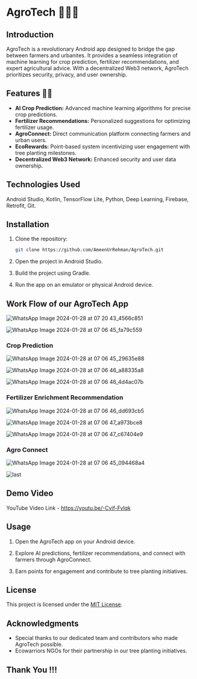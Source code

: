 # AgroTech 🌲🎄🌲

## Introduction

AgroTech is a revolutionary Android app designed to bridge the gap between farmers and urbanites. It provides a seamless integration of machine learning for crop prediction, fertilizer recommendations, and expert agricultural advice. With a decentralized Web3 network, AgroTech prioritizes security, privacy, and user ownership.

## Features 🚀🚀

- **AI Crop Prediction:** Advanced machine learning algorithms for precise crop predictions.
- **Fertilizer Recommendations:** Personalized suggestions for optimizing fertilizer usage.
- **AgroConnect:** Direct communication platform connecting farmers and urban users.
- **EcoRewards:** Point-based system incentivizing user engagement with tree planting milestones.
- **Decentralized Web3 Network:** Enhanced security and user data ownership.

## Technologies Used

Android Studio, Kotlin, TensorFlow Lite, Python, Deep Learning, Firebase, Retrofit, Git.

## Installation

1. Clone the repository:
   ```bash
   git clone https://github.com/AmeenUrRehman/AgroTech.git
   ```

2. Open the project in Android Studio.

3. Build the project using Gradle.

4. Run the app on an emulator or physical Android device.

## Work Flow of our AgroTech App

![WhatsApp Image 2024-01-28 at 07 20 43_4566c851](https://github.com/AmeenUrRehman/AgroTech/assets/83868776/32400f74-36fa-445c-b4ec-1c13c04daf0d)

![WhatsApp Image 2024-01-28 at 07 06 45_fa79c559](https://github.com/AmeenUrRehman/AgroTech/assets/83868776/733bba43-0a7a-4a15-b0ef-aa1d9c240986)

### Crop Prediction

![WhatsApp Image 2024-01-28 at 07 06 45_29635e88](https://github.com/AmeenUrRehman/AgroTech/assets/83868776/d4de4772-9959-4ce8-9fd2-8d77ac8c7efb)

![WhatsApp Image 2024-01-28 at 07 06 46_a88335a8](https://github.com/AmeenUrRehman/AgroTech/assets/83868776/06676ffe-62c7-487d-9dfd-0adbed03fd45)

![WhatsApp Image 2024-01-28 at 07 06 46_4d4ac07b](https://github.com/AmeenUrRehman/AgroTech/assets/83868776/302f4eaa-c124-477f-883e-09bb69ad6921)

### Fertilizer Enrichment Recommendation

![WhatsApp Image 2024-01-28 at 07 06 46_dd693cb5](https://github.com/AmeenUrRehman/AgroTech/assets/83868776/af8fd636-7371-4124-92f1-59f3ccbee743)

![WhatsApp Image 2024-01-28 at 07 06 47_a973bce8](https://github.com/AmeenUrRehman/AgroTech/assets/83868776/97e52d61-b284-4be5-9dae-ff38e4c32e00)

![WhatsApp Image 2024-01-28 at 07 06 47_c67404e9](https://github.com/AmeenUrRehman/AgroTech/assets/83868776/44a3f21a-3c57-4fd3-b111-e47e1c1ae1fb)

### Agro Connect

![WhatsApp Image 2024-01-28 at 07 06 45_094468a4](https://github.com/AmeenUrRehman/AgroTech/assets/83868776/5783e6a4-e934-4d87-8e60-513d7e585565)

![last](https://github.com/AmeenUrRehman/AgroTech/assets/83868776/ea9e6520-83e9-43a2-a7fd-4435244deebc)

## Demo Video 

YouTube Video Link - https://youtu.be/-Cvif-Fvlqk 

## Usage

1. Open the AgroTech app on your Android device.

2. Explore AI predictions, fertilizer recommendations, and connect with farmers through AgroConnect.

3. Earn points for engagement and contribute to tree planting initiatives.

## License

This project is licensed under the [MIT License](LICENSE).

## Acknowledgments

- Special thanks to our dedicated team and contributors who made AgroTech possible.
- Ecowarriors NGOs for their partnership in our tree planting initiatives.

## Thank You !!! 
